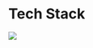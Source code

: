 # Tech Stack

<a href="버튼을 눌렀을 때 이동할 링크" target="_blank"><img src="https://img.shields.io/badge/C-#A8B9CC?style=flat&logo=c&logoColor=white"/></a>
